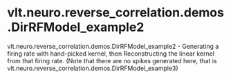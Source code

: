 # vlt.neuro.reverse_correlation.demos.DirRFModel_example2

  vlt.neuro.reverse_correlation.demos.DirRFModel_example2 -
      Generating a firing rate with hand-picked kernel, then Reconstructing the linear kernel from that firing rate.
     (Note that there are no spikes generated here, that is vlt.neuro.reverse_correlation.demos.DirRFModel_example3)

